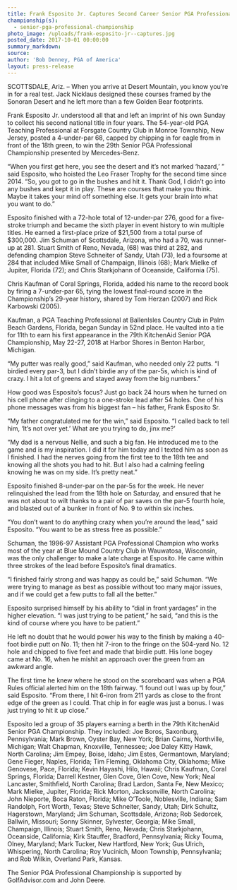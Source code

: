 ```yaml
---
title: Frank Esposito Jr. Captures Second Career Senior PGA Professional Championship
championship(s):
  - senior-pga-professional-championship
photo_image: /uploads/frank-esposito-jr--captures.jpg
posted_date: 2017-10-01 00:00:00
summary_markdown:
source:
author: 'Bob Denney, PGA of America'
layout: press-release
---
```


SCOTTSDALE, Ariz. – When you arrive at Desert Mountain, you know you’re in for a real test. Jack Nicklaus designed these courses framed by the Sonoran Desert and he left more than a few Golden Bear footprints.

Frank Esposito Jr. understood all that and left an imprint of his own Sunday to collect his second national title in four years. The 54-year-old PGA Teaching Professional at Forsgate Country Club in Monroe Township, New Jersey, posted a 4-under-par 68, capped by chipping in for eagle from in front of the 18th green, to win the 29th Senior PGA Professional Championship presented by Mercedes-Benz.

“When you first get here, you see the desert and it’s not marked ‘hazard,’ ” said Esposito, who hoisted the Leo Fraser Trophy for the second time since 2014. “So, you got to go in the bushes and hit it. Thank God, I didn’t go into any bushes and kept it in play. These are courses that make you think. Maybe it takes your mind off something else. It gets your brain into what you want to do.”

Esposito finished with a 72-hole total of 12-under-par 276, good for a five-stroke triumph and became the sixth player in event history to win multiple titles. He earned a first-place prize of $21,500 from a total purse of $300,000. Jim Schuman of Scottsdale, Arizona, who had a 70, was runner-up at 281. Stuart Smith of Reno, Nevada, (68) was third at 282, and defending champion Steve Schneiter of Sandy, Utah (73), led a foursome at 284 that included Mike Small of Champaign, Illinois (68); Mark Mielke of Jupiter, Florida (72); and Chris Starkjohann of Oceanside, California (75).

Chris Kaufman of Coral Springs, Florida, added his name to the record book by firing a 7-under-par 65, tying the lowest final-round score in the Championship’s 29-year history, shared by Tom Herzan (2007) and Rick Karbowski (2005). &nbsp;

Kaufman, a PGA Teaching Professional at BallenIsles Country Club in Palm Beach Gardens, Florida, began Sunday in 52nd place. He vaulted into a tie for 11th to earn his first appearance in the 79th KitchenAid Senior PGA Championship, May 22-27, 2018 at Harbor Shores in Benton Harbor, Michigan.&nbsp; &nbsp;

“My putter was really good,” said Kaufman, who needed only 22 putts. “I birdied every par-3, but I didn’t birdie any of the par-5s, which is kind of crazy. I hit a lot of greens and stayed away from the big numbers."

How good was Esposito’s focus? Just go back 24 hours when he turned on his cell phone after clinging to a one-stroke lead after 54 holes. One of his phone messages was from his biggest fan – his father, Frank Esposito Sr.

“My father congratulated me for the win,” said Esposito. “I called back to tell him, ‘It’s not over yet.’ What are you trying to do, jinx me?’

“My dad is a nervous Nellie, and such a big fan. He introduced me to the game and is my inspiration. I did it for him today and I texted him as soon as I finished. I had the nerves going from the first tee to the 18th tee and knowing all the shots you had to hit. But I also had a calming feeling knowing he was on my side. It’s pretty neat.”&nbsp; &nbsp;

Esposito finished 8-under-par on the par-5s for the week. He never relinquished the lead from the 18th hole on Saturday, and ensured that he was not about to wilt thanks to a pair of par saves on the par-5 fourth hole, and blasted out of a bunker in front of No. 9 to within six inches.

“You don’t want to do anything crazy when you’re around the lead,” said Esposito. “You want to be as stress free as possible.”

Schuman, the 1996-97 Assistant PGA Professional Champion who works most of the year at Blue Mound Country Club in Wauwatosa, Wisconsin, was the only challenger to make a late charge at Esposito. He came within three strokes of the lead before Esposito’s final dramatics.

“I finished fairly strong and was happy as could be,” said Schuman. “We were trying to manage as best as possible without too many major issues, and if we could get a few putts to fall all the better.”

Esposito surprised himself by his ability to “dial in front yardages” in the higher elevation. “I was just trying to be patient,” he said, “and this is the kind of course where you have to be patient.”

He left no doubt that he would power his way to the finish by making a 40-foot birdie putt on No. 11; then hit 7-iron to the fringe on the 504-yard No. 12 hole and chipped to five feet and made that birdie putt. His lone bogey came at No. 16, when he mishit an approach over the green from an awkward angle.

The first time he knew where he stood on the scoreboard was when a PGA Rules official alerted him on the 18th fairway. “I found out I was up by four,” said Esposito. “From there, I hit 6-iron from 211 yards as close to the front edge of the green as I could. That chip in for eagle was just a bonus. I was just trying to hit it up close.”

Esposito led a group of 35 players earning a berth in the 79th KitchenAid Senior PGA Championship. They included: Joe Boros, Saxonburg, Pennsylvania; Mark Brown, Oyster Bay, New York; Brian Cairns, Northville, Michigan; Walt Chapman, Knoxville, Tennessee; Joe Daley Kitty Hawk, North Carolina; Jim Empey, Boise, Idaho; Jim Estes, Germantown, Maryland; Gene Fieger, Naples, Florida; Tim Fleming, Oklahoma City, Oklahoma; Mike Genovese, Pace, Florida; Kevin Hayashi, Hilo, Hawaii; Chris Kaufman, Coral Springs, Florida; Darrell Kestner, Glen Cove, Glen Cove, New York; Neal Lancaster, Smithfield, North Carolina; Brad Lardon, Santa Fe, New Mexico; Mark Mielke, Jupiter, Florida; Rick Morton, Jacksonville, North Carolina; John Nieporte, Boca Raton, Florida; Mike O’Toole, Noblesville, Indiana; Sam Randolph, Fort Worth, Texas; Steve Schneiter, Sandy, Utah; Dirk Schultz, Hagerstown, Maryland; Jim Schuman, Scottsdale, Arizona; Rob Sedorcek, Ballwin, Missouri; Sonny Skinner, Sylvester, Georgia; Mike Small, Champaign, Illinois; Stuart Smith, Reno, Nevada; Chris Starkjohann, Oceanside, California; Kirk Stauffer, Bradford, Pennsylvania; Ricky Touma, Olney, Maryland; Mark Tucker, New Hartford, New York; Gus Ulrich, Whispering, North Carolina; Roy Vucinich, Moon Township, Pennsylvania; and Rob Wilkin, Overland Park, Kansas.

The Senior PGA Professional Championship is supported by GolfAdvisor.com and John Deere.